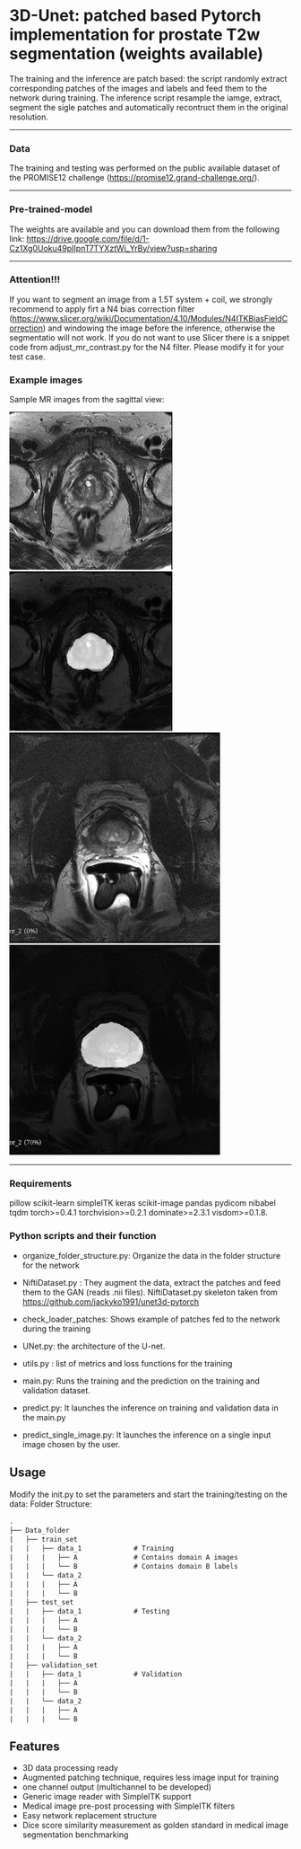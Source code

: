 # 3D-Unet: patched based Pytorch implementation for prostate T2w segmentation (weights available)

The training and the inference are patch based: the script randomly extract corresponding patches of the images and labels and feed them to the network during training.
The inference script resample the iamge, extract, segment the sigle patches and automatically recontruct them in the original resolution. 
*******************************************************************************
### Data
The training and testing was performed on the public available dataset of the PROMISE12 challenge (https://promise12.grand-challenge.org/).
*******************************************************************************
### Pre-trained-model
The weights are available and you can download them from the following link: https://drive.google.com/file/d/1-Cz1Xg0Uoku49pIIpnT7TYXztWi_YrBy/view?usp=sharing
*******************************************************************************
### Attention!!!
If you want to segment an image from a 1.5T system + coil, we strongly recommend to apply firt a N4 bias correction filter (https://www.slicer.org/wiki/Documentation/4.10/Modules/N4ITKBiasFieldCorrection)
and windowing the image  before the inference, otherwise the segmentatio will not work. If you do not want to use Slicer there is a snippet code from adjust_mr_contrast.py for the N4 filter. Please modify
it for your test case.


### Example images

Sample MR images from the sagittal view:

![MR1](images/1.JPG)![MR2](images/2.JPG)
![MR3](images/3.JPG)![MR4](images/4.JPG)
*******************************************************************************

### Requirements
pillow
scikit-learn
simpleITK
keras
scikit-image
pandas
pydicom
nibabel
tqdm
torch>=0.4.1
torchvision>=0.2.1
dominate>=2.3.1
visdom>=0.1.8.

### Python scripts and their function

- organize_folder_structure.py: Organize the data in the folder structure for the network

- NiftiDataset.py : They augment the data, extract the patches and feed them to the GAN (reads .nii files). NiftiDataset.py
  skeleton taken from https://github.com/jackyko1991/unet3d-pytorch

- check_loader_patches: Shows example of patches fed to the network during the training  

- UNet.py: the architecture of the U-net.

- utils.py : list of metrics and loss functions for the training

- main.py: Runs the training and the prediction on the training and validation dataset.

- predict.py: It launches the inference on training and validation data in the main.py

- predict_single_image.py: It launches the inference on a single input image chosen by the user.

## Usage
Modify the init.py to set the parameters and start the training/testing on the data:
Folder Structure:

	.
	├── Data_folder                   
	|   ├── train_set              
	|   |   ├── data_1             # Training
	|   |   |   ├── A              # Contains domain A images 
	|   |   |   └── B              # Contains domain B labels 
	|   |   └── data_2             
	|   |   |   ├── A              
	|   |   |   └── B              
	|   ├── test_set               
	|   |   ├── data_1             # Testing
	|   |   |   ├── A              
	|   |   |   └── B              
	|   |   └── data_2             
	|   |   |   ├── A              
	|   |   |   └── B              
	|   ├── validation_set               
	|   |   ├── data_1             # Validation
	|   |   |   ├── A             
	|   |   |   └── B              
	|   |   └── data_2             
	|   |   |   ├── A              
	|   |   |   └── B              

## Features
- 3D data processing ready
- Augmented patching technique, requires less image input for training
- one channel output (multichannel to be developed)
- Generic image reader with SimpleITK support 
- Medical image pre-post processing with SimpleITK filters
- Easy network replacement structure
- Dice score similarity measurement as golden standard in medical image segmentation benchmarking

